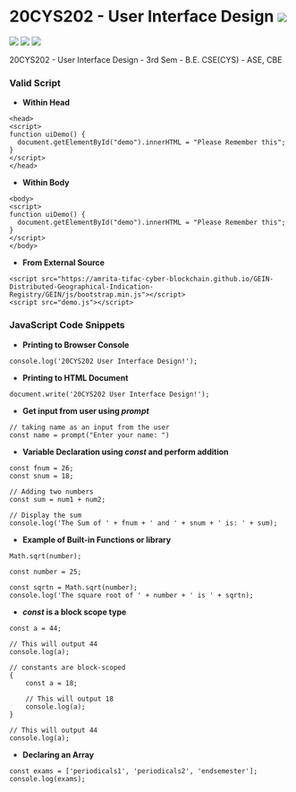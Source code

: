 # 20CYS202 - User Interface Design ![](https://img.shields.io/badge/-Live-brightgreen)
![](https://img.shields.io/badge/Batch-21CYS-lightgreen) ![](https://img.shields.io/badge/UG-blue) ![](https://img.shields.io/badge/Subject-UID-blue)

20CYS202  - User Interface Design - 3rd Sem - B.E. CSE(CYS) - ASE, CBE

### Valid Script 

- **Within Head**

```
<head>
<script>
function uiDemo() {
  document.getElementById("demo").innerHTML = "Please Remember this";
}
</script>
</head>
```

- **Within Body**

```
<body>
<script>
function uiDemo() {
  document.getElementById("demo").innerHTML = "Please Remember this";
}
</script>
</body>
```

- **From External Source**

```
<script src="https://amrita-tifac-cyber-blockchain.github.io/GEIN-Distributed-Geographical-Indication-Registry/GEIN/js/bootstrap.min.js"></script>
<script src="demo.js"></script>

```

### JavaScript Code Snippets

- **Printing to Browser Console**

```
console.log('20CYS202 User Interface Design!');
```

- **Printing to HTML Document**

```
document.write('20CYS202 User Interface Design!');
```

- **Get input from user using _prompt_**

```
// taking name as an input from the user
const name = prompt("Enter your name: ")
```

- **Variable Declaration using _const_ and perform addition**
 
```
const fnum = 26;
const snum = 18;

// Adding two numbers
const sum = num1 + num2;

// Display the sum
console.log('The Sum of ' + fnum + ' and ' + snum + ' is: ' + sum);
```

- **Example of Built-in Functions or library**

```
Math.sqrt(number);
```

```
const number = 25;

const sqrtn = Math.sqrt(number);
console.log('The square root of ' + number + ' is ' + sqrtn);
```

- **_const_ is a block scope type**

```
const a = 44;

// This will output 44
console.log(a);

// constants are block-scoped
{
    const a = 18;
    
    // This will output 18
    console.log(a);
}

// This will output 44
console.log(a);
```

- **Declaring an Array**

```
const exams = ['periodicals1', 'periodicals2', 'endsemester'];
console.log(exams);
```

